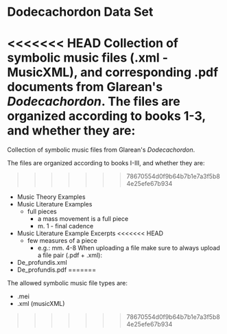 # Dodecachordon Data Set
<<<<<<< HEAD
Collection of symbolic music files (.xml - MusicXML), and corresponding .pdf documents from Glarean's _Dodecachordon_. The files are organized according to books 1-3, and whether they are:
=======

Collection of symbolic music files from Glarean's _Dodecachordon_. 

The files are organized according to books I-III, and whether they are:
>>>>>>> 78670554d0f9b64b7b1e7a3f5b84e25efe67b934
- Music Theory Examples
- Music Literature Examples
  - full pieces
    - a mass movement is a full piece
    - m. 1 - final cadence
- Music Literature Example Excerpts
<<<<<<< HEAD
  - few measures of a piece
    - e.g.: mm. 4-8
When uploading a file make sure to always upload a file pair (.pdf + .xml):
- De_profundis.xml
- De_profundis.pdf
=======

The allowed symbolic music file types are:
- .mei
- .xml (musicXML)
>>>>>>> 78670554d0f9b64b7b1e7a3f5b84e25efe67b934
